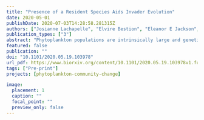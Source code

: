 ```yaml
---
title: "Presence of a Resident Species Aids Invader Evolution"
date: 2020-05-01
publishDate: 2020-07-03T14:28:58.281315Z
authors: ["Josianne Lachapelle", "Elvire Bestion", "Eleanor E Jackson", "C-Elisa Schaum"]
publication_types: ["3"]
abstract: "Phytoplankton populations are intrinsically large and genetically variable, and interactions between species in these populations shape their physiological and evolutionary responses. Yet, evolutionary responses of microbial organisms in novel environments are investigated almost exclusively through the lens of species colonising new environments on their own, and invasion studies are often of short duration. Although exceptions exist, neither type of study usually measures ecologically relevant traits beyond growth rates. Here, we experimentally evolved populations of fresh- and seawater phytoplankton as monocultures (the green algae Chlamydomonas moewusii and Ostreococcus tauri , each colonising a novel, unoccupied salinity) and co-cultures (invading a novel salinity occupied by a resident species) for 200 generations. Colonisers and invaders differed in extinction risks, phenotypes (e.g. size, primary production rates) and strength of local adaptation: invaders had systematically lower extinction rates and broader salinity and temperature preferences than colonisers – regardless of the environment that the invader originated from. We emphasise that the presence of a locally adapted species has the potential to alter the invading species' eco-evolutionary trajectories in a replicable way across environments of differing quality, and that the evolution of small cell size and high ROS tolerance may explain high invader fitness. To predict phytoplankton responses in a changing world, such interspecific relationships need to be accounted for."
featured: false
publication: ""
doi: "10.1101/2020.05.19.103978"
url_pdf: https://www.biorxiv.org/content/10.1101/2020.05.19.103978v1.full.pdf
tags: ["Pre-print"]
projects: [phytoplankton-community-change]

image:
  placement: 1
  caption: ""
  focal_point: ""
  preview_only: false
---
```


